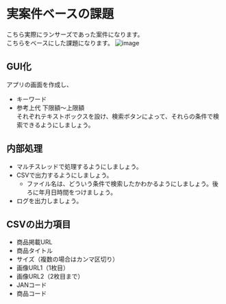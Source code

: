 # 実案件ベースの課題

こちら実際にランサーズであった案件になります。  
こちらをベースにした課題になります。
![image](https://user-images.githubusercontent.com/16814992/132815947-615d427e-c3c1-4245-bc73-a2469d0ff124.png)

## GUI化
アプリの画面を作成し、
- キーワード
- 参考上代 下限額～上限額  
それぞれテキストボックスを設け、検索ボタンによって、それらの条件で検索できるようにしましょう。

## 内部処理
- マルチスレッドで処理するようにしましょう。
- CSVで出力するようにしましょう。
  - ファイル名は、どういう条件で検索したかわかるようにしましょう。後ろに年月日時間をつけましょう。
- ログを出力しましょう。

## CSVの出力項目
- 商品掲載URL
- 商品タイトル
- サイズ（複数の場合はカンマ区切り）
- 画像URL1（1枚目）
- 画像URL2（2枚目まで）
- JANコード
- 商品コード
